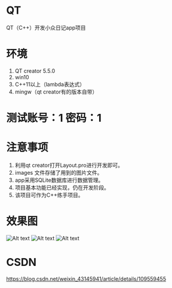 # QT
QT（C++）开发小众日记app项目
# 环境
1. QT creator 5.5.0
2. win10
3. C++11以上（lambda表达式）
4. mingw（qt creator有的版本自带）
# 测试账号：1 密码：1
# 注意事项
1. 利用qt creator打开Layout.pro进行开发即可。
2. images 文件存储了用到的图片文件。
3. app采用SQLite数据库进行数据管理。
4. 项目基本功能已经实现，仍在开发阶段。
5. 该项目可作为C++练手项目。

# 效果图
![Alt text](/IMG/1.png)
![Alt text](/IMG/4.png)
![Alt text](/IMG/3.png)


# CSDN
https://blog.csdn.net/weixin_43145941/article/details/109559455
